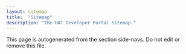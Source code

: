 ```yaml
---
layout: sitemap
title:  "Sitemap"
description: "The HAT Developer Portal Sitemap."
---
```


This page is autogenerated from the section side-navs. Do not edit or remove this file.
